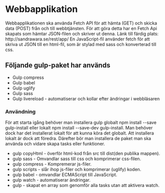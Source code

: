 # Webbapplikation
<p>Webbapplikationen ska använda Fetch API för att hämta (GET) och skicka data (POST) från och till webbtjänsten. För att göra detta har en Fetch Api skapats som hämtar JSON-filen och skriver ut denna. Länk till färdig plats: http://sandrawara.se/rest/app/
En JavaScript-fil använder fetch för att skriva ut JSON till en html-fil, som är stylad med sass och konverterad till css.</p>

## Följande gulp-paket har används
<ul> 
<li>Gulp compress</li>  
<li>Gulp babel</li>   
<li>Gulp uglify</li>
<li>Gulp sass</li>  
<li>Gulp livereload - automatiserar och kollar efter ändringar i webbläsaren</li> 
</ul>

### Användning
<p> För att starta igång behöver man installera gulp globalt npm install --save gulp-install 
eller lokalt npm install --save-dev gulp-install. Man behöver dock har det installerat lokalt för att 
kunna köra det globalt. Att installera lokalt är dock att föredra. Därefter bör man installera de 
paket man ska använda och vidare skapa tasks eller funktioner.</p>

<ul>
<li>gulp copyHtml - överför html-kod från src till dist(den publika mappen).</li> 
<li>gulp sass - Omvandlar sass till css och komprimerar css-filen.</li> 
<li>gulp compress - Kompremerar js-filer.
<li>gulp scripts - slår ihop js-filer och komprimerar (uglify) koden.</li> 
<li>gulp babel - omvandlar ECMAScript till JavaScript.
<li>gulp watch - automatiserar ändringar.</li> 
<li>gulp - skapat en array som genomför alla tasks utan att aktivera watch.</li> 
</ul>